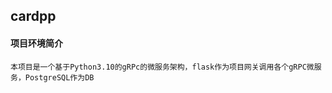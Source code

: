 ## cardpp

#### 项目环境简介
    本项目是一个基于Python3.10的gRPc的微服务架构，flask作为项目网关调用各个gRPC微服务，PostgreSQL作为DB


#### 
    
